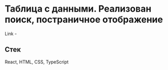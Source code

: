 # Таблица с данными. Реализован поиск, постраничное отображение
Link - 

## Стек
React, HTML, CSS, TypeScript



